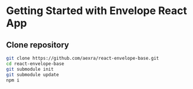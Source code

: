 # Getting Started with Envelope React App

## Clone repository

```bash
git clone https://github.com/aexra/react-envelope-base.git
cd react-envelope-base
git submodule init
git submodule update
npm i
```
